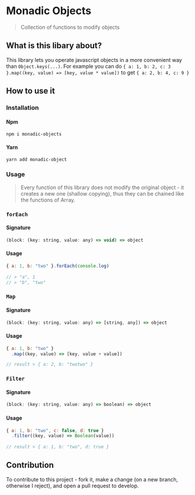 # Monadic Objects

> Collection of functions to modify objects

## What is this libary about?

This library lets you operate javascript objects in a more convenient way than `Object.keys(...)`. 
For example you can do `{ a: 1, b: 2, c: 3 }.map((key, value) => [key, value * value])` to get `{ a: 2, b: 4, c: 9 }`

## How to use it

### Installation

#### Npm

`npm i monadic-objects`

#### Yarn

`yarn add monadic-object`

### Usage

> Every function of this library does not modify the original object - it creates a new one (shallow copying), thus they can be chained
> like the functions of Array.

### `forEach`

#### Signature

```javascript
(block: (key: string, value: any) => void) => object
```

#### Usage

```javascript
{ a: 1, b: "two" }.forEach(console.log)
  
// > "a", 1
// > "b", "two"
```

### `Map`

#### Signature

```javascript
(block: (key: string, value: any) => [string, any]) => object
```

#### Usage

```javascript
{ a: 1, b: "two" }
  .map((key, value) => [key, value + value])

// result > { a: 2, b: "twotwo" }
```

### `Filter`

#### Signature 

```javascript
(block: (key: string, value: any) => boolean) => object
```

#### Usage

```javascript
{ a: 1, b: "two", c: false, d: true }
  .filter((key, value) => Boolean(value))
  
// result > { a: 1, b: "two", d: true }
```
## Contribution

To contribute to this project - fork it, make a change (on a new branch, otherwise I reject), and open a pull request to develop.
